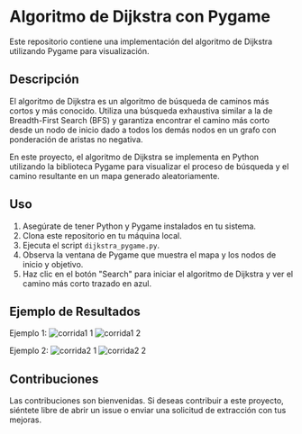 # Algoritmo de Dijkstra con Pygame

Este repositorio contiene una implementación del algoritmo de Dijkstra utilizando Pygame para visualización.

## Descripción

El algoritmo de Dijkstra es un algoritmo de búsqueda de caminos más cortos y más conocido. Utiliza una búsqueda exhaustiva similar a la de Breadth-First Search (BFS) y garantiza encontrar el camino más corto desde un nodo de inicio dado a todos los demás nodos en un grafo con ponderación de aristas no negativa.

En este proyecto, el algoritmo de Dijkstra se implementa en Python utilizando la biblioteca Pygame para visualizar el proceso de búsqueda y el camino resultante en un mapa generado aleatoriamente.

## Uso

1. Asegúrate de tener Python y Pygame instalados en tu sistema.
2. Clona este repositorio en tu máquina local.
3. Ejecuta el script `dijkstra_pygame.py`.
4. Observa la ventana de Pygame que muestra el mapa y los nodos de inicio y objetivo.
5. Haz clic en el botón "Search" para iniciar el algoritmo de Dijkstra y ver el camino más corto trazado en azul.

## Ejemplo de Resultados

Ejemplo 1:
![corrida1 1](https://github.com/LuisRosado/Dijkstra/assets/140114139/04348755-43d4-4027-8653-b428733f27bf)
![corrida1 2](https://github.com/LuisRosado/Dijkstra/assets/140114139/7b82e8bf-6b66-4566-aee8-7e93ed7cfc02)

Ejemplo 2:
![corrida2 1](https://github.com/LuisRosado/Dijkstra/assets/140114139/48100287-2d3f-4310-8c40-be086a6e3c32)
![corrida2 2](https://github.com/LuisRosado/Dijkstra/assets/140114139/80e69e12-d43b-45b9-a883-b106c9c74381)


## Contribuciones

Las contribuciones son bienvenidas. Si deseas contribuir a este proyecto, siéntete libre de abrir un issue o enviar una solicitud de extracción con tus mejoras.
